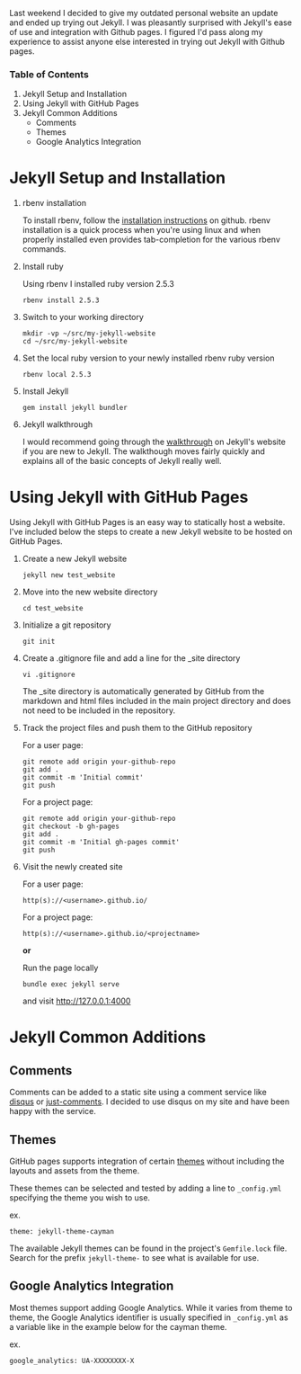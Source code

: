 Last weekend I decided to give my outdated personal website an update and ended up trying out Jekyll. I was pleasantly surprised with Jekyll's ease of use and integration with Github pages. I figured I'd pass along my experience to assist anyone else interested in trying out Jekyll with Github pages.

### Table of Contents

1. Jekyll Setup and Installation
1. Using Jekyll with GitHub Pages
1. Jekyll Common Additions
   - Comments
   - Themes
   - Google Analytics Integration

# Jekyll Setup and Installation

1. rbenv installation

   To install rbenv, follow the [installation instructions](https://github.com/rbenv/rbenv#basic-github-checkout) on github. rbenv installation is a quick process when you're using linux and when properly installed even provides tab-completion for the various rbenv commands.

1. Install ruby

   Using rbenv I installed ruby version 2.5.3

   ```code
   rbenv install 2.5.3
   ```

1. Switch to your working directory

   ```code
   mkdir -vp ~/src/my-jekyll-website
   cd ~/src/my-jekyll-website
   ```

1. Set the local ruby version to your newly installed rbenv ruby version

   ```code
   rbenv local 2.5.3
   ```

1. Install Jekyll

   ```code
   gem install jekyll bundler
   ```

1. Jekyll walkthrough

   I would recommend going through the [walkthrough](https://jekyllrb.com/docs/step-by-step/01-setup/) on Jekyll's website if you are new to Jekyll. The walkthough moves fairly quickly and explains all of the basic concepts of Jekyll really well.

# Using Jekyll with GitHub Pages

Using Jekyll with GitHub Pages is an easy way to statically host a website. I've included below the steps to create a new Jekyll website to be hosted on GitHub Pages.

1. Create a new Jekyll website

   ```code
   jekyll new test_website
   ```

1. Move into the new website directory

   ```code
   cd test_website
   ```

1. Initialize a git repository

   ```code
   git init
   ```

1. Create a .gitignore file and add a line for the _site directory

   ```code
   vi .gitignore
   ```

   The _site directory is automatically generated by GitHub from the markdown and html files included in the main project directory and does not need to be included in the repository.

1. Track the project files and push them to the GitHub repository

   For a user page:

   ```code
   git remote add origin your-github-repo
   git add .
   git commit -m 'Initial commit'
   git push
   ```

   For a project page:

   ```code
   git remote add origin your-github-repo
   git checkout -b gh-pages
   git add .
   git commit -m 'Initial gh-pages commit'
   git push
   ```

1. Visit the newly created site

   For a user page:

   ```code
   http(s)://<username>.github.io/
   ```

   For a project page:

   ```code
   http(s)://<username>.github.io/<projectname>
   ```

   **or**

   Run the page locally

   ```code
   bundle exec jekyll serve
   ```

   and visit http://127.0.0.1:4000

# Jekyll Common Additions

## Comments

Comments can be added to a static site using a comment service like [disqus](https://disqus.com/) or [just-comments](https://just-comments.com/). I decided to use disqus on my site and have been happy with the service.

## Themes

GitHub pages supports integration of certain [themes](https://pages.github.com/themes/) without including the layouts and assets from the theme.

These themes can be selected and tested by adding a line to `_config.yml` specifying the theme you wish to use.

ex.

```code
theme: jekyll-theme-cayman
```

The available Jekyll themes can be found in the project's `Gemfile.lock` file. Search for the prefix `jekyll-theme-` to see what is available for use.

## Google Analytics Integration

Most themes support adding Google Analytics. While it varies from theme to theme, the Google Analytics identifier is usually specified in `_config.yml` as a variable like in the example below for the cayman theme.

ex.

```code
google_analytics: UA-XXXXXXXX-X
```